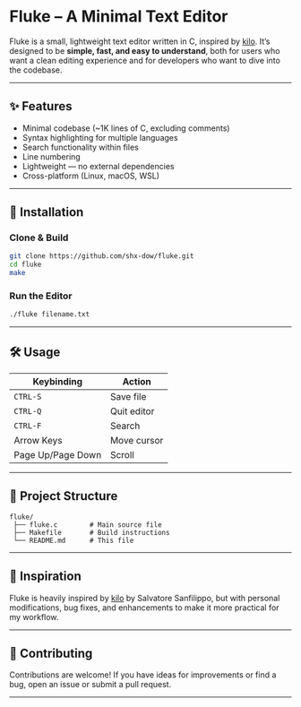 # Fluke – A Minimal Text Editor

Fluke is a small, lightweight text editor written in C, inspired by [kilo](https://viewsourcecode.org/snaptoken/kilo/).
It’s designed to be **simple, fast, and easy to understand**, both for users who want a clean editing experience and for developers who want to dive into the codebase.

---

## ✨ Features

* Minimal codebase (\~1K lines of C, excluding comments)
* Syntax highlighting for multiple languages
* Search functionality within files
* Line numbering
* Lightweight — no external dependencies
* Cross-platform (Linux, macOS, WSL)

---

## 🚀 Installation

### Clone & Build

```bash
git clone https://github.com/shx-dow/fluke.git
cd fluke
make
```

### Run the Editor

```bash
./fluke filename.txt
```

---

## 🛠 Usage

| Keybinding        | Action      |
| ----------------- | ----------- |
| `CTRL-S`          | Save file   |
| `CTRL-Q`          | Quit editor |
| `CTRL-F`          | Search      |
| Arrow Keys        | Move cursor |
| Page Up/Page Down | Scroll      |

---

## 📂 Project Structure

```
fluke/
 ├── fluke.c        # Main source file
 ├── Makefile       # Build instructions
 └── README.md      # This file
```

---

## 📖 Inspiration

Fluke is heavily inspired by [kilo](https://viewsourcecode.org/snaptoken/kilo/) by Salvatore Sanfilippo, but with personal modifications, bug fixes, and enhancements to make it more practical for my workflow.

---

## 🤝 Contributing

Contributions are welcome!
If you have ideas for improvements or find a bug, open an issue or submit a pull request.

---
